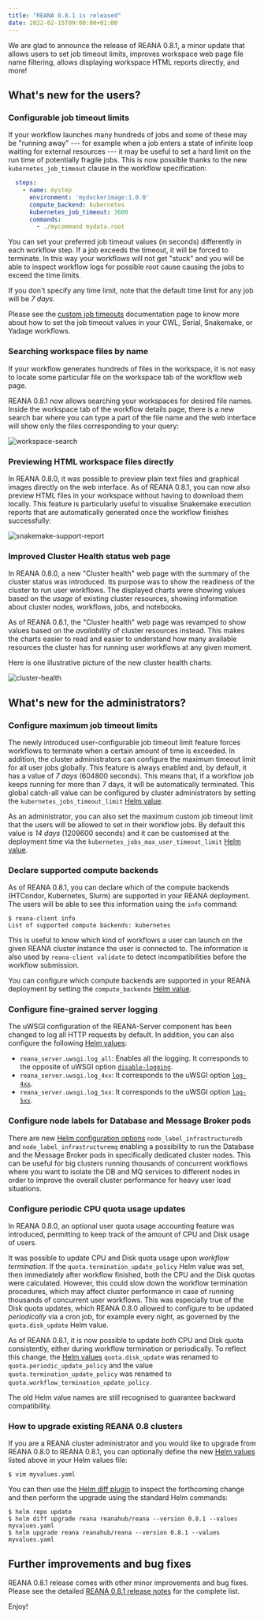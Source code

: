 ```yaml
---
title: "REANA 0.8.1 is released"
date: 2022-02-15T09:00:00+01:00
---
```


We are glad to announce the release of REANA 0.8.1, a minor update that allows
users to set job timeout limits, improves workspace web page file name
filtering, allows displaying workspace HTML reports directly, and more!

<!--more-->

## What's new for the users?

### Configurable job timeout limits

If your workflow launches many hundreds of jobs and some of these may be
"running away" --- for example when a job enters a state of infinite loop
waiting for external resources --- it may be useful to set a hard limit on the
run time of potentially fragile jobs. This is now possible thanks to the new
``kubernetes_job_timeout`` clause in the workflow specification:

```yaml {hl_lines=[5]}
  steps:
    - name: mystep
      environment: 'mydockerimage:1.0.0'
      compute_backend: kubernetes
      kubernetes_job_timeout: 3600
      commands:
        - ./mycommand mydata.root
```

You can set your preferred job timeout values (in seconds) differently in each
workflow step. If a job exceeds the timeout, it will be forced to terminate. In
this way your workflows will not get "stuck" and you will be able to inspect
workflow logs for possible root cause causing the jobs to exceed the time
limits.

If you don't specify any time limit, note that the default time limit for any
job will be _7 days_.

Please see the [custom job
timeouts](https://docs.reana.io/advanced-usage/compute-backends/kubernetes/#custom-job-timeouts)
documentation page to know more about how to set the job timeout values in your
CWL, Serial, Snakemake, or Yadage workflows.

### Searching workspace files by name

If your workflow generates hundreds of files in the workspace, it is not easy
to locate some particular file on the workspace tab of the workflow web page.

REANA 0.8.1 now allows searching your workspaces for desired file names. Inside
the workspace tab of the workflow details page, there is a new search bar where
you can type a part of the file name and the web interface will show only the
files corresponding to your query:

![workspace-search](/images/reana-0.8.1-workspace-search.png)

### Previewing HTML workspace files directly

In REANA 0.8.0, it was possible to preview plain text files and graphical
images directly on the web interface. As of REANA 0.8.1, you can now also
preview HTML files in your workspace without having to download them locally.
This feature is particularly useful to visualise Snakemake execution reports
that are automatically generated once the workflow finishes successfully:

![snakemake-support-report](/images/snakemake-support-report.png)

### Improved Cluster Health status web page

In REANA 0.8.0, a new "Cluster health" web page with the summary of the cluster
status was introduced. Its purpose was to show the readiness of the cluster to
run user workflows. The displayed charts were showing values based on the
_usage_ of existing cluster resources, showing information about cluster nodes,
workflows, jobs, and notebooks.

As of REANA 0.8.1, the "Cluster health" web page was revamped to show values
based on the _availability_ of cluster resources instead. This makes the charts
easier to read and easier to understand how many available resources the
cluster has for running user workflows at any given moment.

Here is one illustrative picture of the new cluster health charts:

![cluster-health](/images/reana-0.8.1-cluster-health.png)

## What's new for the administrators?

### Configure maximum job timeout limits

The newly introduced user-configurable job timeout limit feature forces
workflows to terminate when a certain amount of time is exceeded. In addition,
the cluster administrators can configure the maximum timeout limit for all user
jobs globally. This feature is always enabled and, by default, it has a value
of _7 days_ (604800 seconds). This means that, if a workflow job keeps running
for more than 7 days, it will be automatically terminated. This global
catch-all value can be configured by cluster administrators by setting the
``kubernetes_jobs_timeout_limit`` [Helm
value](https://github.com/reanahub/reana/blob/0.8.1/helm/reana/README.md).

As an administrator, you can also set the maximum custom job timeout limit that
the users will be allowed to set in their workflow jobs. By default this value
is _14 days_ (1209600 seconds) and it can be customised at the deployment time
via the ``kubernetes_jobs_max_user_timeout_limit`` [Helm
value](https://github.com/reanahub/reana/blob/0.8.1/helm/reana/README.md).

### Declare supported compute backends

As of REANA 0.8.1, you can declare which of the compute backends (HTCondor,
Kubernetes, Slurm) are supported in your REANA deployment. The users will be
able to see this information using the `info` command:

```
$ reana-client info
List of supported compute backends: kubernetes
```

This is useful to know which kind of workflows a user can launch on the given
REANA cluster instance the user is connected to. The information is also used
by `reana-client validate` to detect incompatibilities before the workflow
submission.

You can configure which compute backends are supported in your REANA deployment
by setting the ``compute_backends`` [Helm
value](https://github.com/reanahub/reana/blob/0.8.1/helm/reana/README.md).

### Configure fine-grained server logging

The uWSGI configuration of the REANA-Server component has been changed to log
all HTTP requests by default. In addition, you can also configure the following
[Helm
values](https://github.com/reanahub/reana/blob/0.8.1/helm/reana/README.md):

- `reana_server.uwsgi.log_all`: Enables all the logging. It corresponds to the opposite of uWSGI option [`disable-logging`](https://uwsgi-docs.readthedocs.io/en/latest/Options.html#disable-logging).
- `reana_server.uwsgi.log_4xx`: It corresponds to the uWSGI option [`log-4xx`](https://uwsgi-docs.readthedocs.io/en/latest/Options.html#log-4xx).
- `reana_server.uwsgi.log_5xx`: It corresponds to the uWSGI option [`log-5xx`](https://uwsgi-docs.readthedocs.io/en/latest/Options.html#log-5xx).

### Configure node labels for Database and Message Broker pods

There are new [Helm configuration
options](https://github.com/reanahub/reana/blob/0.8.1/helm/reana/README.md)
`node_label_infrastructuredb` and `node_label_infrastructuremq` enabling a
possibility to run the Database and the Message Broker pods in specifically
dedicated cluster nodes. This can be useful for big clusters running thousands
of concurrent workflows where you want to isolate the DB and MQ services to
different nodes in order to improve the overall cluster performance for heavy
user load situations.

### Configure periodic CPU quota usage updates

In REANA 0.8.0, an optional user quota usage accounting feature was introduced,
permitting to keep track of the amount of CPU and Disk usage of users.

It was possible to update CPU and Disk quota usage upon _workflow termination_.
If the `quota.termination_update_policy` Helm value was set, then immediately
after workflow finished, both the CPU and the Disk quotas were calculated.
However, this could slow down the workflow termination procedures, which may
affect cluster performance in case of running thousands of concurrent user
workflows. This was especially true of the Disk quota updates, which REANA
0.8.0 allowed to configure to be updated _periodically_ via a cron job, for
example every night, as governed by the `quota.disk_update` Helm value.

As of REANA 0.8.1, it is now possible to update _both_ CPU and Disk quota
consistently, either during workflow termination or periodically. To reflect
this change, the [Helm
values]((https://github.com/reanahub/reana/blob/0.8.1/helm/reana/README.md))
`quota.disk_update` was renamed to `quota.periodic_update_policy` and the value
`quota.termination_update_policy` was renamed to
`quota.workflow_termination_update_policy`.

The old Helm value names are still recognised to guarantee backward
compatibility.

### How to upgrade existing REANA 0.8 clusters

If you are a REANA cluster administrator and you would like to upgrade from
REANA 0.8.0 to REANA 0.8.1, you can optionally define the new [Helm
values](https://github.com/reanahub/reana/blob/0.8.1/helm/reana/README.md)
listed above in your Helm values file:

```console
$ vim myvalues.yaml
```

You can then use the [Helm diff plugin](https://github.com/databus23/helm-diff)
to inspect the forthcoming change and then perform the upgrade using the
standard Helm commands:

```console
$ helm repo update
$ helm diff upgrade reana reanahub/reana --version 0.8.1 --values myvalues.yaml
$ helm upgrade reana reanahub/reana --version 0.8.1 --values myvalues.yaml
```

## Further improvements and bug fixes

REANA 0.8.1 release comes with other minor improvements and bug fixes. Please
see the detailed [REANA 0.8.1 release
notes](https://github.com/reanahub/reana/releases/tag/0.8.1) for the complete
list.

Enjoy!
